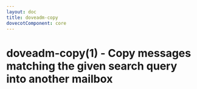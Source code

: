 ```yaml
---
layout: doc
title: doveadm-copy
dovecotComponent: core
---
```


# doveadm-copy(1) - Copy messages matching the given search query into another mailbox

<!-- @include: doveadm-copy-move.inc -->
